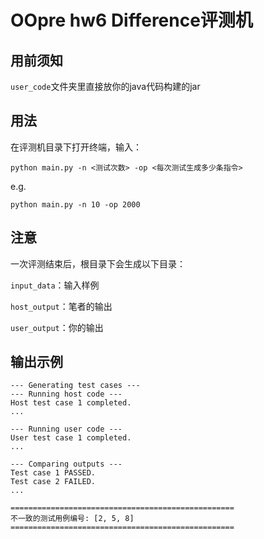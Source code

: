 # OOpre hw6 Difference评测机

## 用前须知

`user_code`文件夹里直接放你的java代码构建的jar

## 用法

在评测机目录下打开终端，输入：

```shell
python main.py -n <测试次数> -op <每次测试生成多少条指令>
```

e.g.

```shell
python main.py -n 10 -op 2000
```

## 注意

一次评测结束后，根目录下会生成以下目录：

`input_data`：输入样例

`host_output`：笔者的输出

`user_output`：你的输出

## 输出示例

```shell
--- Generating test cases ---
--- Running host code ---
Host test case 1 completed.
...

--- Running user code ---
User test case 1 completed.
...

--- Comparing outputs ---
Test case 1 PASSED.
Test case 2 FAILED.
...

==================================================
不一致的测试用例编号: [2, 5, 8]
==================================================
```